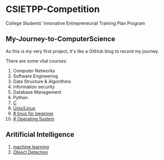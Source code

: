 #  CSIETPP-Competition
College Students' Innovative Entrepreneurial Training Plan Program

## My-Journey-to-ComputerScience
As this is my very first project, it's like a GitHub blog to record my journey.

There are some vital courses:
1. Computer Networks
3. Software Engineering
4. Data Structure & Algorithms
6. information security
7. Database Management
8. Python
10. [C](https://www.tutorialspoint.com/cprogramming/index.htm)
11. [Unix/Linux](https://www.tutorialspoint.com/unix/index.htm)
12. [# linux for beginner](https://ryanstutorials.net/linuxtutorial/)
13. [# Operating System](https://www.tutorialspoint.com/operating_system/index.htm) 

## Aritificial Intelligence
1. [machine learning](https://www.w3schools.com/python/python_ml_getting_started.asp)
2. [Object Detection](url)

